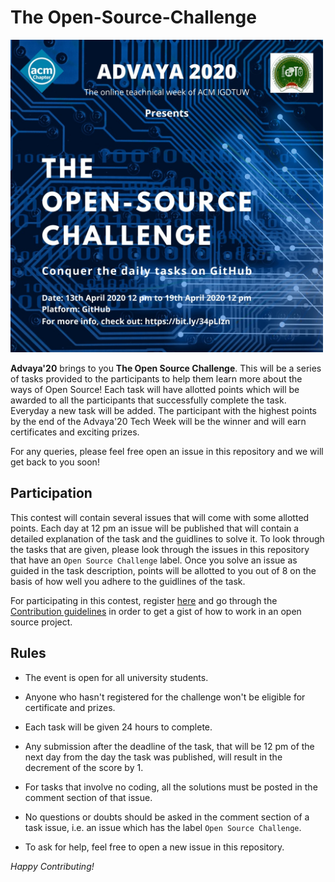 # The Open-Source-Challenge 

<img src="public/img/Poster.jpeg" height="500" width="500" >

**Advaya'20** brings to you **The Open Source Challenge**. This will be a series of tasks provided to the participants to help them learn more about the ways of Open Source! Each task will have allotted points which will be awarded to all the participants that successfully complete the task. Everyday a new task will be added. The participant with the highest points by the end of the Advaya'20 Tech Week will be the winner and will earn certificates and exciting prizes. 

For any queries, please feel free open an issue in this repository and we will get back to you soon!

## Participation

This contest will contain several issues that will come with some allotted points. Each day at 12 pm an issue will be published that will contain a detailed explanation of the task and the guidlines to solve it. To look through the tasks that are given, please look through the issues in this repository that have an `Open Source Challenge` label. Once you solve an issue as guided in the task description, points will be allotted to you out of 8 on the basis of how well you adhere to the guidlines of the task.

For participating in this contest, register [here](https://bit.ly/3c3lNQY) and go through the [Contribution guidelines](https://github.com/ACM-IGDTUW/Open-Source-Challenge/blob/master/CONTRIBUTION.md) in order to get a gist of how to work in an open source project.

## Rules

-   The event is open for all university students.

-   Anyone who hasn't registered for the challenge won't be eligible for certificate and prizes.

-   Each task will be given 24 hours to complete. 
    
-   Any submission after the deadline of the task, that will be 12 pm of the next day from the day the task was published, will result in the decrement of the score by 1.

-   For tasks that involve no coding, all the solutions must be posted in the comment section of that issue. 

-   No questions or doubts should be asked in the comment section of a task issue, i.e. an issue which has the label `Open Source Challenge`.
    
-   To ask for help, feel free to open a new issue in this repository.

*Happy Contributing!*


